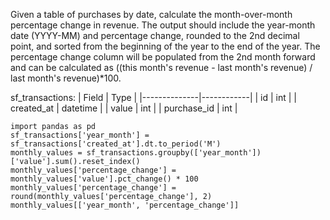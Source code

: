 Given a table of purchases by date, calculate the month-over-month percentage change in revenue. The output should include the year-month date (YYYY-MM) and percentage change, 
rounded to the 2nd decimal point, and sorted from the beginning of the year to the end of the year. The percentage change column will be populated from the 2nd month forward 
and can be calculated as ((this month's revenue - last month's revenue) / last month's revenue)*100.

sf_transactions:
| Field        | Type       |
|--------------|------------|
| id           | int        |
| created_at   | datetime   |
| value        | int        |
| purchase_id  | int        |

```
import pandas as pd
sf_transactions['year_month'] = sf_transactions['created_at'].dt.to_period('M')
monthly_values = sf_transactions.groupby(['year_month'])['value'].sum().reset_index()
monthly_values['percentage_change'] =  monthly_values['value'].pct_change() * 100
monthly_values['percentage_change'] = round(monthly_values['percentage_change'], 2)
monthly_values[['year_month', 'percentage_change']]
```
